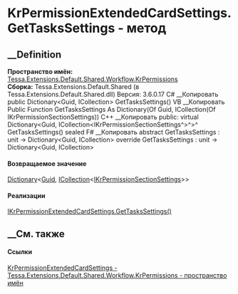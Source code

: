 # KrPermissionExtendedCardSettings.GetTasksSettings - метод
##  __Definition
 **Пространство имён:**
[Tessa.Extensions.Default.Shared.Workflow.KrPermissions](N_Tessa_Extensions_Default_Shared_Workflow_KrPermissions.htm)  
 **Сборка:** Tessa.Extensions.Default.Shared (в
Tessa.Extensions.Default.Shared.dll) Версия: 3.6.0.17
C# __Копировать
     public Dictionary<Guid, ICollection<IKrPermissionSectionSettings>> GetTasksSettings()
VB __Копировать
     Public Function GetTasksSettings As Dictionary(Of Guid, ICollection(Of IKrPermissionSectionSettings))
C++ __Копировать
     public:
    virtual Dictionary<Guid, ICollection<IKrPermissionSectionSettings^>^>^ GetTasksSettings() sealed
F# __Копировать
     abstract GetTasksSettings : unit -> Dictionary<Guid, ICollection<IKrPermissionSectionSettings>> 
    override GetTasksSettings : unit -> Dictionary<Guid, ICollection<IKrPermissionSectionSettings>> 
#### Возвращаемое значение
[Dictionary](https://learn.microsoft.com/dotnet/api/system.collections.generic.dictionary-2)<[Guid](https://learn.microsoft.com/dotnet/api/system.guid),
[ICollection](https://learn.microsoft.com/dotnet/api/system.collections.generic.icollection-1)<[IKrPermissionSectionSettings](T_Tessa_Extensions_Default_Shared_Workflow_KrPermissions_IKrPermissionSectionSettings.htm)>>
#### Реализации
[IKrPermissionExtendedCardSettings.GetTasksSettings()](M_Tessa_Extensions_Default_Shared_Workflow_KrPermissions_IKrPermissionExtendedCardSettings_GetTasksSettings.htm)  
##  __См. также
#### Ссылки
[KrPermissionExtendedCardSettings -
](T_Tessa_Extensions_Default_Shared_Workflow_KrPermissions_KrPermissionExtendedCardSettings.htm)
[Tessa.Extensions.Default.Shared.Workflow.KrPermissions - пространство
имён](N_Tessa_Extensions_Default_Shared_Workflow_KrPermissions.htm)
